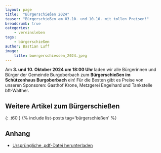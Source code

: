 ```yaml
---
layout: page
title:  "Bürgerschießen 2024"
teaser: "Bürgerschießen am 03.10. und 10.10. mit tollen Preisen!"
breadcrumb: true
categories:
    - vereinsleben
tags:
    - bürgerschießen
author: Bastian Luff
image:
    title: buergerschiessen_2024.jpeg
---
```

Am **3. und 10. Oktober 2024 um 18:00 Uhr** laden wir alle Bürgerinnen und Bürger der Gemeinde Burgoberbach zum **Bürgerschießen im Schützenhaus Burgoberbach** ein! Für die Besten gibt es Preise von unseren Sponsoren: Gasthof Krone, Metzgerei Engelhard und Tankstelle bft-Walther.

## Weitere Artikel zum Bürgerschießen
{: .t60 }
{% include list-posts tag='bürgerschießen' %}

## Anhang
- <a href="{{ site.url }}{{ site.baseurl }}/assets/files/buergerschiessen_2024.pdf" download>Ursprüngliche .pdf-Datei herunterladen</a>
